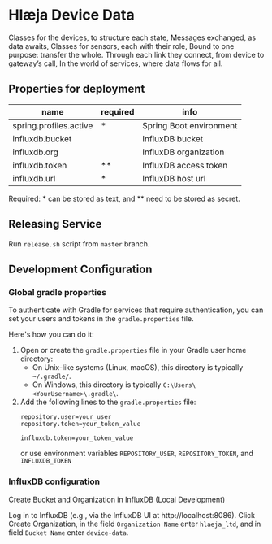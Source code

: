 # Hlæja Device Data

Classes for the devices, to structure each state, Messages exchanged, as data awaits, Classes for sensors, each with their role, Bound to one purpose: transfer the whole. Through each link they connect, from device to gateway’s call, In the world of services, where data flows for all.

## Properties for deployment

| name                   | required | info                    |
|------------------------|----------|-------------------------|
| spring.profiles.active | *        | Spring Boot environment |
| influxdb.bucket        |          | InfluxDB bucket         |
| influxdb.org           |          | InfluxDB organization   |
| influxdb.token         | **       | InfluxDB access token   |
| influxdb.url           | *        | InfluxDB host url       |

Required: * can be stored as text, and ** need to be stored as secret.  

## Releasing Service

Run `release.sh` script from `master` branch.

## Development Configuration

### Global gradle properties

To authenticate with Gradle for services that require authentication, you can set your users and tokens in the `gradle.properties` file.

Here's how you can do it:

1. Open or create the `gradle.properties` file in your Gradle user home directory:
   - On Unix-like systems (Linux, macOS), this directory is typically `~/.gradle/`.
   - On Windows, this directory is typically `C:\Users\<YourUsername>\.gradle\`.
2. Add the following lines to the `gradle.properties` file:
   ```properties
   repository.user=your_user
   repository.token=your_token_value
   
   influxdb.token=your_token_value
   ```
   or use environment variables `REPOSITORY_USER`, `REPOSITORY_TOKEN`, and `INFLUXDB_TOKEN`

### InfluxDB configuration

Create Bucket and Organization in InfluxDB (Local Development)

Log in to InfluxDB (e.g., via the InfluxDB UI at http://localhost:8086).
Click Create Organization, in the field `Organization Name` enter `hlaeja_ltd`, and in field `Bucket Name` enter `device-data`.
